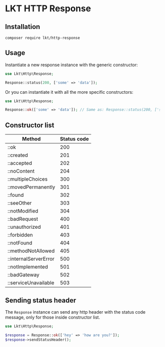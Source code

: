 # LKT HTTP Response

## Installation

```shell
composer require lkt/http-response
```

## Usage

Instantiate a new response instance with the generic constructor:

```php
use Lkt\Http\Response;

Response::status(200, ['some' => 'data']);
```

Or you can instantiate it with all the more specific constructors:

```php
use Lkt\Http\Response;

Response::ok(['some' => 'data']); // Same as: Response::status(200, ['some' => 'data']);
```

## Constructor list

| Method                | Status code |
|-----------------------|-------------|
| ::ok                  | 200         |
| ::created             | 201         |
| ::accepted            | 202         |
| ::noContent           | 204         |
| ::multipleChoices     | 300         |
| ::movedPermanently    | 301         |
| ::found               | 302         |
| ::seeOther            | 303         |
| ::notModified         | 304         |
| ::badRequest          | 400         |
| ::unauthorized        | 401         |
| ::forbidden           | 403         |
| ::notFound            | 404         |
| ::methodNotAllowed    | 405         |
| ::internalServerError | 500         |
| ::notImplemented      | 501         |
| ::badGateway          | 502         |
| ::serviceUnavailable  | 503         |

## Sending status header

The `Response` instance can send any http header with the status code message, only for those inside constructor list.

```php
use Lkt\Http\Response;

$response = Response::ok(['hey' => 'how are you?']);
$response->sendStatusHeader(); 
```